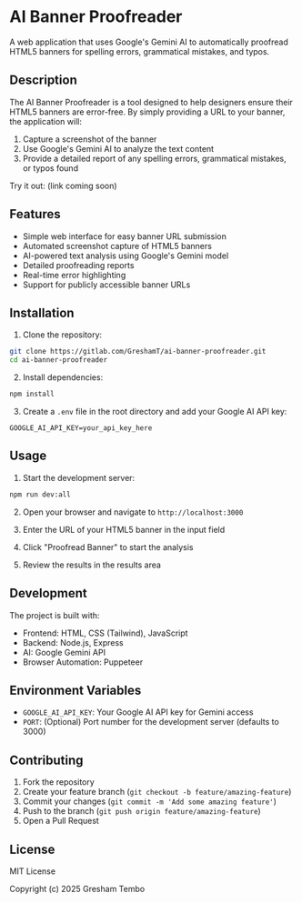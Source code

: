 # AI Banner Proofreader

A web application that uses Google's Gemini AI to automatically proofread HTML5 banners for spelling errors, grammatical mistakes, and typos.

## Description

The AI Banner Proofreader is a tool designed to help designers ensure their HTML5 banners are error-free. By simply providing a URL to your banner, the application will:

1. Capture a screenshot of the banner
2. Use Google's Gemini AI to analyze the text content
3. Provide a detailed report of any spelling errors, grammatical mistakes, or typos found

Try it out: (link coming soon)

## Features

- Simple web interface for easy banner URL submission
- Automated screenshot capture of HTML5 banners
- AI-powered text analysis using Google's Gemini model
- Detailed proofreading reports
- Real-time error highlighting
- Support for publicly accessible banner URLs

## Installation

1. Clone the repository:
```bash
git clone https://gitlab.com/GreshamT/ai-banner-proofreader.git
cd ai-banner-proofreader
```

2. Install dependencies:
```bash
npm install
```

3. Create a `.env` file in the root directory and add your Google AI API key:
```
GOOGLE_AI_API_KEY=your_api_key_here
```

## Usage

1. Start the development server:
```bash
npm run dev:all
```

2. Open your browser and navigate to `http://localhost:3000`

3. Enter the URL of your HTML5 banner in the input field

4. Click "Proofread Banner" to start the analysis

5. Review the results in the results area

## Development

The project is built with:
- Frontend: HTML, CSS (Tailwind), JavaScript
- Backend: Node.js, Express
- AI: Google Gemini API
- Browser Automation: Puppeteer

## Environment Variables

- `GOOGLE_AI_API_KEY`: Your Google AI API key for Gemini access
- `PORT`: (Optional) Port number for the development server (defaults to 3000)

## Contributing

1. Fork the repository
2. Create your feature branch (`git checkout -b feature/amazing-feature`)
3. Commit your changes (`git commit -m 'Add some amazing feature'`)
4. Push to the branch (`git push origin feature/amazing-feature`)
5. Open a Pull Request

## License

MIT License

Copyright (c) 2025 Gresham Tembo

